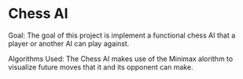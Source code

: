 # Chess AI

Goal: The goal of this project is implement a functional chess AI that a player or another AI can play against.

Algorithms Used: The Chess AI makes use of the Minimax alorithm to visualize future moves that it and its opponent can make.



